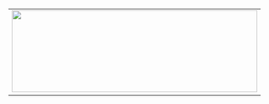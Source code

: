<table>
    <td align="center">
  <img src="https://github-readme-stats.vercel.app/api?username=Obsidian99&show_icons=true&theme=tokyonight"
       width="490" height="165">
</td>
   <td align="center">
   <img alt="" width="400" src="https://github.com/lowlighter/metrics/blob/examples/metrics.plugin.stargazers.worldmap.svg" alt=""></img>
</td>
